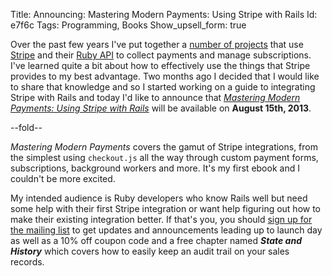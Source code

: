 Title: Announcing: Mastering Modern Payments: Using Stripe with Rails
Id:    e7f6c
Tags:  Programming, Books
Show_upsell_form: true

Over the past few years I've put together a [number of projects](/projects) that use [Stripe](https://stripe.com) and their [Ruby API](https://stripe.com/docs/api/ruby) to collect payments and manage subscriptions. I've learned quite a bit about how to effectively use the things that Stripe provides to my best advantage. Two months ago I decided that I would like to share that knowledge and so I started working on a guide to integrating Stripe with Rails and today I'd like to announce that <a href="/mastering-modern-payments"><em>Mastering Modern Payments: Using Stripe with Rails</em></a> will be available on <strong>August 15th, 2013</strong>.

--fold--

<em>Mastering Modern Payments</em> covers the gamut of Stripe integrations, from the simplest using `checkout.js` all the way through custom payment forms, subscriptions, background workers and more. It's my first ebook and I couldn't be more excited.

My intended audience is Ruby developers who know Rails well but need some help with their first Stripe integration or want help figuring out how to make their existing integration better. If that's you, you should <a href="/mastering-modern-payments">sign up for the mailing list</a> to get updates and announcements leading up to launch day as well as a 10% off coupon code and a free chapter named <em><strong>State and History</strong></em> which covers how to easily keep an audit trail on your sales records.
